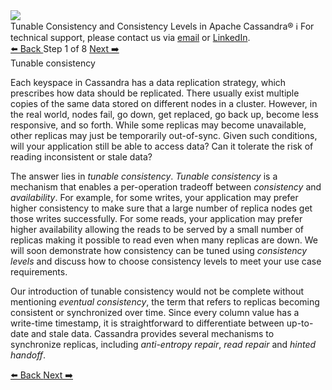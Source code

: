 <!-- TOP -->
<div class="top">
  <img class="scenario-academy-logo" src="https://datastax-academy.github.io/katapod-shared-assets/images/ds-academy-2023.svg" />
  <div class="scenario-title-section">
    <span class="scenario-title">Tunable Consistency and Consistency Levels in Apache Cassandra®</span>
    <span class="scenario-subtitle">ℹ️ For technical support, please contact us via <a href="mailto:aleksandr.volochnev@datastax.com">email</a> or <a href="https://dtsx.io/aleks">LinkedIn</a>.</span> 
  </div>
</div>

<!-- NAVIGATION -->
<div id="navigation-top" class="navigation-top">
 <a href='command:katapod.loadPage?[{"step":"intro"}]'
   class="btn btn-dark navigation-top-left">⬅️ Back
 </a>
<span class="step-count"> Step 1 of 8</span>
 <a href='command:katapod.loadPage?[{"step":"step2"}]' 
    class="btn btn-dark navigation-top-right">Next ➡️
  </a>
</div>

<!-- CONTENT -->

<div class="step-title">Tunable consistency</div>

Each keyspace in Cassandra has a data replication strategy, which prescribes 
how data should be replicated. There usually exist 
multiple copies of the same data stored on different nodes in a cluster.
However, in the real world, nodes fail, go down, get replaced, go back up, become less responsive, 
and so forth. While some replicas may become unavailable, other replicas may just be temporarily out-of-sync. Given such 
conditions, will 
your application still be able to access data? Can it tolerate the risk of reading inconsistent or stale data? 
 
The answer lies in *tunable consistency*. *Tunable consistency* is a mechanism that enables a per-operation tradeoff between *consistency* and 
*availability*. For example, for some writes, your application may prefer higher consistency to make sure that
a large number of replica nodes get those writes successfully. For some reads, your application may prefer higher availability allowing 
the reads to be served by a small number of replicas making it possible to read even when many replicas are down. 
We will soon demonstrate how consistency can be tuned using *consistency levels* and discuss how to choose consistency levels 
to meet your use case requirements.

Our introduction of tunable consistency would not be complete without mentioning *eventual consistency*, the term that refers to replicas becoming consistent or 
synchronized over time. Since every column value has a write-time timestamp, it is straightforward to differentiate 
between up-to-date and stale data. Cassandra provides several mechanisms to synchronize replicas, including *anti-entropy repair*, 
*read repair* and *hinted handoff*. 

<!-- NAVIGATION -->
<div id="navigation-bottom" class="navigation-bottom">
 <a href='command:katapod.loadPage?[{"step":"intro"}]'
   class="btn btn-dark navigation-bottom-left">⬅️ Back
 </a>
 <a href='command:katapod.loadPage?[{"step":"step2"}]'
    class="btn btn-dark navigation-bottom-right">Next ➡️
  </a>
</div>
